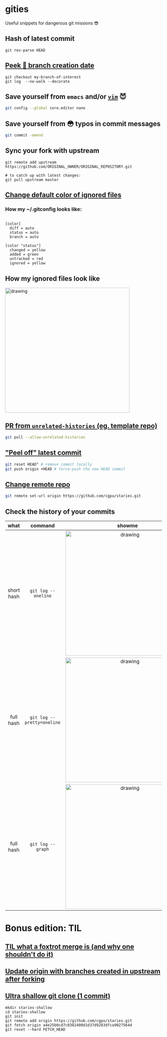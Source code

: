 # gities
Useful snippets for dangerous git missions :sunglasses:

## Hash of latest commit

```
git rev-parse HEAD
```

## [Peek :eyes: branch creation date](https://stackoverflow.com/questions/2255416/how-to-determine-when-a-git-branch-was-created)

```shell
git checkout my-branch-of-interest
git log  --no-walk --decorate
```

## Save yourself from `emacs` and/or [`vim`](https://twitter.com/aarondjents/status/1152994105875714048) :smiling_imp:

```bash
git config --global core.editor nano
```

## Save yourself from :flushed: typos in commit messages

```bash
git commit -amend

```
## Sync your fork with upstream

```
git remote add upstream https://github.com/ORIGINAL_OWNER/ORIGINAL_REPOSITORY.git

# to catch up with latest changes:
git pull upstream master
```

## [ Change default color of ignored files](https://stackoverflow.com/questions/12255028/how-to-show-git-colors-on-zsh) 

### How my ~/.gitconfig looks like:

```console

[color]
  diff = auto
  status = auto
  branch = auto
  
[color "status"]
  changed = yellow
  added = green
  untracked = red
  ignored = yellow
```

## How my ignored files look like

<img src="https://user-images.githubusercontent.com/38183826/73766737-61bd6c00-476e-11ea-9c5a-e2be706cdbd0.png" alt="drawing" width="400"/></a>

## [PR from `unrelated-histories` (eg. template repo)](https://github.community/t5/How-to-use-Git-and-GitHub/How-to-deal-with-quot-refusing-to-merge-unrelated-histories-quot/td-p/12619)

```bash
git pull --allow-unrelated-histories
```

## [ "Peel off" latest commit](https://stackoverflow.com/questions/8225125/remove-last-commit-from-remote-git-repository/8225166)

```bash
git reset HEAD^ # remove commit locally
git push origin +HEAD # force-push the new HEAD commit
```

## [Change remote repo](https://stackoverflow.com/questions/2432764/how-to-change-the-uri-url-for-a-remote-git-repository)

```sh
git remote set-url origin https://github.com/cgpu/staries.git
```

## Check the history of your commits 

|what|command|showme|
|:----------:|:--------:|:--------:|
| short hash |    `git log --oneline`|<img src="https://user-images.githubusercontent.com/38183826/77423232-bb353500-6dc6-11ea-9de7-f40aea92d614.png" alt="drawing" width="400"/></a> |
|  full hash|`git log --pretty=oneline` |<img src="https://user-images.githubusercontent.com/38183826/77423274-cd16d800-6dc6-11ea-987d-7db50e128dbd.png" alt="drawing" width="400"/></a>|
|  full hash|`git log --graph` |<img src="https://user-images.githubusercontent.com/38183826/77443201-d2821b80-6de2-11ea-8969-811d6a84515f.png" alt="drawing" width="400"/></a>|


# Bonus edition: TIL

## [TIL what a foxtrot merge is (and why one shouldn't do it)](https://bit-booster.blogspot.com/2016/02/no-foxtrots-allowed.html)


## [Update origin with branches created in upstream after forking](https://stackoverflow.com/questions/10312521/how-to-fetch-all-git-branches)


## [Ultra shallow git clone (1 commit)](https://www.techiedelight.com/clone-git-repository-with-specific-revision/)

```
mkdir staries-shallow
cd staries-shallow
git init
git remote add origin https://github.com/cgpu/staries.git
git fetch origin a4e25b0cd7c0382400d1d37d9283dfca9027564d
git reset --hard FETCH_HEAD
```
